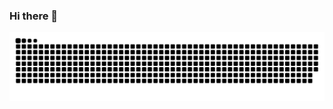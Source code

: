 ### Hi there 👋

<picture>
  <source media="(prefers-color-scheme: dark)" srcset="https://raw.githubusercontent.com/asashx/asashx/output/github-contribution-grid-snake-dark.svg">
  <source media="(prefers-color-scheme: light)" srcset="https://raw.githubusercontent.com/asashx/asashx/output/github-contribution-grid-snake.svg">
  <img alt="github contribution grid snake animation" src="https://raw.githubusercontent.com/asashx/asashx/output/github-contribution-grid-snake.svg">
</picture>

<!--
**asashx/asashx** is a ✨ _special_ ✨ repository because its `README.md` (this file) appears on your GitHub profile.

Here are some ideas to get you started:

- 🔭 I’m currently working on ...
- 🌱 I’m currently learning ...
- 👯 I’m looking to collaborate on ...
- 🤔 I’m looking for help with ...
- 💬 Ask me about ...
- 📫 How to reach me: ...
- 😄 Pronouns: ...
- ⚡ Fun fact: ...
-->
